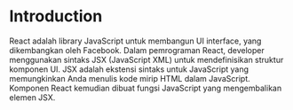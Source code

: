 # Introduction

React adalah library JavaScript untuk membangun UI interface, yang dikembangkan oleh Facebook. Dalam pemrograman React, developer menggunakan sintaks JSX (JavaScript XML) untuk mendefinisikan struktur komponen UI. JSX adalah ekstensi sintaks untuk JavaScript yang memungkinkan Anda menulis kode mirip HTML dalam JavaScript. Komponen React kemudian dibuat fungsi JavaScript yang mengembalikan elemen JSX.

